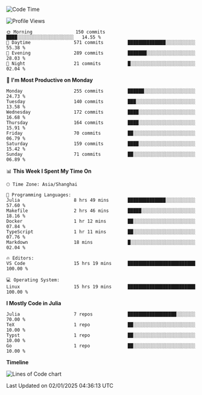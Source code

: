 <!--START_SECTION:waka-->
![Code Time](http://img.shields.io/badge/Code%20Time-104%20hrs%2025%20mins-blue)

![Profile Views](http://img.shields.io/badge/Profile%20Views-0-blue)

```text
🌞 Morning                150 commits         ████░░░░░░░░░░░░░░░░░░░░░   14.55 % 
🌆 Daytime                571 commits         ██████████████░░░░░░░░░░░   55.38 % 
🌃 Evening                289 commits         ███████░░░░░░░░░░░░░░░░░░   28.03 % 
🌙 Night                  21 commits          █░░░░░░░░░░░░░░░░░░░░░░░░   02.04 % 
```
📅 **I'm Most Productive on Monday** 

```text
Monday                   255 commits         ██████░░░░░░░░░░░░░░░░░░░   24.73 % 
Tuesday                  140 commits         ███░░░░░░░░░░░░░░░░░░░░░░   13.58 % 
Wednesday                172 commits         ████░░░░░░░░░░░░░░░░░░░░░   16.68 % 
Thursday                 164 commits         ████░░░░░░░░░░░░░░░░░░░░░   15.91 % 
Friday                   70 commits          ██░░░░░░░░░░░░░░░░░░░░░░░   06.79 % 
Saturday                 159 commits         ████░░░░░░░░░░░░░░░░░░░░░   15.42 % 
Sunday                   71 commits          ██░░░░░░░░░░░░░░░░░░░░░░░   06.89 % 
```


📊 **This Week I Spent My Time On** 

```text
🕑︎ Time Zone: Asia/Shanghai

💬 Programming Languages: 
Julia                    8 hrs 49 mins       ██████████████░░░░░░░░░░░   57.60 % 
Makefile                 2 hrs 46 mins       █████░░░░░░░░░░░░░░░░░░░░   18.16 % 
Docker                   1 hr 12 mins        ██░░░░░░░░░░░░░░░░░░░░░░░   07.84 % 
TypeScript               1 hr 11 mins        ██░░░░░░░░░░░░░░░░░░░░░░░   07.76 % 
Markdown                 18 mins             █░░░░░░░░░░░░░░░░░░░░░░░░   02.04 % 

🔥 Editors: 
VS Code                  15 hrs 19 mins      █████████████████████████   100.00 % 

💻 Operating System: 
Linux                    15 hrs 19 mins      █████████████████████████   100.00 % 
```

**I Mostly Code in Julia** 

```text
Julia                    7 repos             ██████████████████░░░░░░░   70.00 % 
TeX                      1 repo              ██░░░░░░░░░░░░░░░░░░░░░░░   10.00 % 
Typst                    1 repo              ██░░░░░░░░░░░░░░░░░░░░░░░   10.00 % 
Go                       1 repo              ██░░░░░░░░░░░░░░░░░░░░░░░   10.00 % 
```



**Timeline**

![Lines of Code chart](https://raw.githubusercontent.com/dhtantoy/dhtantoy/main/assets/bar_graph.png)


 Last Updated on 02/01/2025 04:36:13 UTC
<!--END_SECTION:waka-->



<!--
**dhtantoy/dhtantoy** is a ✨ _special_ ✨ repository because its `README.md` (this file) appears on your GitHub profile.

Here are some ideas to get you started:

- 🔭 I’m currently working on ...
- 🌱 I’m currently learning ...
- 👯 I’m looking to collaborate on ...
- 🤔 I’m looking for help with ...
- 💬 Ask me about ...
- 📫 How to reach me: ...
- 😄 Pronouns: ...
- ⚡ Fun fact: ...
-->
